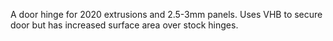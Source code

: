  A door hinge for 2020 extrusions and 2.5-3mm panels.  Uses VHB to secure door but has increased surface area over stock hinges.

